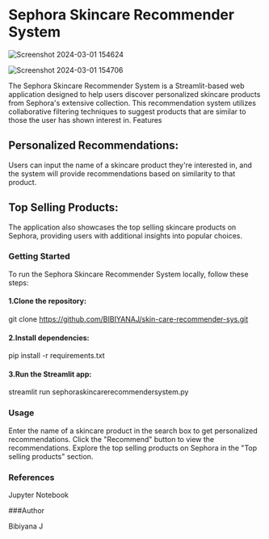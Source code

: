 # Sephora Skincare Recommender System
![Screenshot 2024-03-01 154624](https://github.com/BIBIYANAJ/skin-care-recommender-sys/assets/126191304/4a1cd22d-a230-46a9-860f-a8211372f8d3)

![Screenshot 2024-03-01 154706](https://github.com/BIBIYANAJ/skin-care-recommender-sys/assets/126191304/2cc737ad-e91d-4f03-8a34-f7bde03472b0)


The Sephora Skincare Recommender System is a Streamlit-based web application designed to help users discover personalized skincare products from Sephora's extensive collection. This recommendation system utilizes collaborative filtering techniques to suggest products that are similar to those the user has shown interest in.
Features
## Personalized Recommendations: 
Users can input the name of a skincare product they're interested in, and the system will provide recommendations based on similarity to that product.

## Top Selling Products:
The application also showcases the top selling skincare products on Sephora, providing users with additional insights into popular choices.

### Getting Started
To run the Sephora Skincare Recommender System locally, follow these steps:

#### 1.Clone the repository:
git clone https://github.com/BIBIYANAJ/skin-care-recommender-sys.git
#### 2.Install dependencies:
pip install -r requirements.txt
#### 3.Run the Streamlit app:
streamlit run sephoraskincarerecommendersystem.py

### Usage
Enter the name of a skincare product in the search box to get personalized recommendations.
Click the "Recommend" button to view the recommendations.
Explore the top selling products on Sephora in the "Top selling products" section.

### References

Jupyter Notebook

###Author

Bibiyana J
